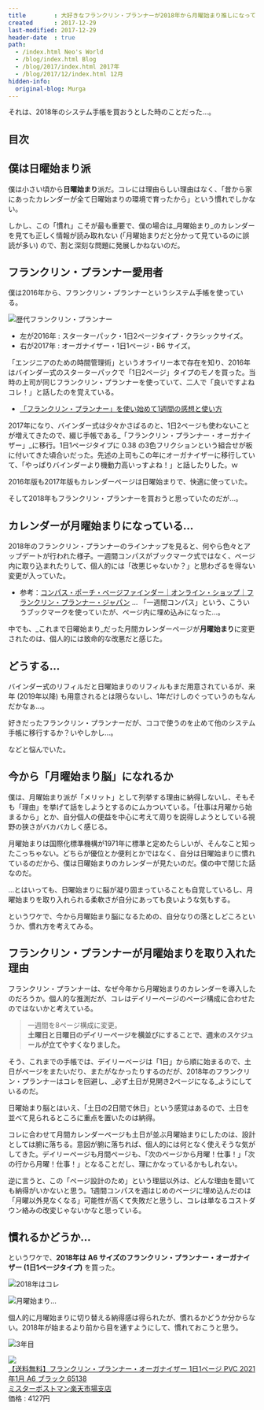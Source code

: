 ```yaml
---
title        : 大好きなフランクリン・プランナーが2018年から月曜始まり推しになっていたので日曜始まり脳からの移行を試みる
created      : 2017-12-29
last-modified: 2017-12-29
header-date  : true
path:
  - /index.html Neo's World
  - /blog/index.html Blog
  - /blog/2017/index.html 2017年
  - /blog/2017/12/index.html 12月
hidden-info:
  original-blog: Murga
---
```


それは、2018年のシステム手帳を買おうとした時のことだった…。

## 目次

## 僕は日曜始まり派

僕は小さい頃から**日曜始まり**派だ。コレには理由らしい理由はなく、「昔から家にあったカレンダーが全て日曜始まりの環境で育ったから」という慣れでしかない。

しかし、この「慣れ」こそが最も重要で、僕の場合は_月曜始まり_のカレンダーを見ても正しく情報が読み取れない (「月曜始まりだと分かって見ているのに誤読が多い) ので、割と深刻な問題に発展しかねないのだ。

## フランクリン・プランナー愛用者

僕は2016年から、フランクリン・プランナーというシステム手帳を使っている。

![歴代フランクリン・プランナー](./29-01-01.jpg)

- 左が2016年 : スターターパック・1日2ページタイプ・クラシックサイズ。
- 右が2017年 : オーガナイザー・1日1ページ・B6 サイズ。

「エンジニアのための時間管理術」というオライリー本で存在を知り、2016年はバインダー式のスターターパックで「1日2ページ」タイプのモノを買った。当時の上司が同じフランクリン・プランナーを使っていて、二人で「良いですよねコレ！」と話したのを覚えている。

- [「フランクリン・プランナー」を使い始めて1週間の感想と使い方](/blog/2016/01/14-01.html)

2017年になり、バインダー式は少々かさばるのと、1日2ページも使わないことが増えてきたので、綴じ手帳である_「フランクリン・プランナー・オーガナイザー」_に移行。1日1ページタイプに 0.38 の3色フリクションという組合せが板に付いてきた頃合いだった。先述の上司もこの年にオーガナイザーに移行していて、「やっぱりバインダーより機動力高いっすよね！」と話したりした。ｗ

2016年版も2017年版もカレンダーページは日曜始まりで、快適に使っていた。

そして2018年もフランクリン・プランナーを買おうと思っていたのだが…。

## カレンダーが月曜始まりになっている…

2018年のフランクリン・プランナーのラインナップを見ると、何やら色々とアップデートが行われた様子。一週間コンパスがブックマーク式ではなく、ページ内に取り込まれたりして、個人的には「改悪じゃないか？」と思わざるを得ない変更が入っていた。

- 参考：[コンパス・ポーチ・ページファインダー｜オンライン・ショップ｜フランクリン・プランナー・ジャパン](http://www.franklinplanner.co.jp/shopping/accessory/06/index.html) … 「一週間コンパス」という、こういうブックマークを使っていたが、ページ内に埋め込みになった…。

中でも、_これまで日曜始まり_だった月間カレンダーページが**月曜始まり**に変更されたのは、個人的には致命的な改悪だと感じた。

## どうする…

バインダー式のリフィルだと日曜始まりのリフィルもまだ用意されているが、来年 (2019年以降) も用意されるとは限らないし、1年だけしのぐっていうのもなんだかなぁ…。

好きだったフランクリン・プランナーだが、ココで使うのを止めて他のシステム手帳に移行するか？いやしかし…。

などと悩んでいた。

## 今から「月曜始まり脳」になれるか

僕は、月曜始まり派が「メリット」として列挙する理由に納得しないし、そもそも「理由」を挙げて話をしようとするのにムカついている。「仕事は月曜から始まるから」とか、自分個人の便益を中心に考えて周りを説得しようとしている視野の狭さがバカバカしく感じる。

月曜始まりは国際化標準機構が1971年に標準と定めたらしいが、そんなこと知ったこっちゃない。どちらが優位とか便利とかではなく、自分は日曜始まりに慣れているのだから、僕は日曜始まりのカレンダーが見たいのだ。僕の中で閉じた話なのだ。

…とはいっても、日曜始まりに脳が凝り固まっていることも自覚しているし、月曜始まりを取り入れられる柔軟さが自分にあっても良いような気もする。

というワケで、今から月曜始まり脳になるための、自分なりの落としどころというか、慣れ方を考えてみる。

## フランクリン・プランナーが月曜始まりを取り入れた理由

フランクリン・プランナーは、なぜ今年から月曜始まりのカレンダーを導入したのだろうか。個人的な推測だが、コレはデイリーページのページ構成に合わせたのではないかと考えている。

> 一週間を8ページ構成に変更。  
> **土曜日と日曜日のデイリーページを横並びにすることで、週末のスケジュールが立てやすくなりました。**

そう、これまでの手帳では、デイリーページは「1日」から順に始まるので、土日がページをまたいだり、またがなかったりするのだが、2018年のフランクリン・プランナーはコレを回避し、_必ず土日が見開き2ページになる_ようにしているのだ。

日曜始まり脳とはいえ、「土日の2日間で休日」という感覚はあるので、土日を並べて見られるところに重点を置いたのは納得。

コレに合わせて月間カレンダーページも土日が並ぶ月曜始まりにしたのは、設計としては腑に落ちる。意図が腑に落ちれば、個人的には何となく使えそうな気がしてきた。デイリーページも月間ページも、「次のページから月曜！仕事！」「次の行から月曜！仕事！」となることだし、理にかなっているかもしれない。

逆に言うと、この「ページ設計のため」という理屈以外は、どんな理由を聞いても納得がいかないと思う。1週間コンパスを週はじめのページに埋め込んだのは「月曜以外見なくなる」可能性が高くて失敗だと思うし、コレは単なるコストダウン絡みの改変じゃないかなと思っている。

## 慣れるかどうか…

というワケで、**2018年は A6 サイズのフランクリン・プランナー・オーガナイザー (1日1ページタイプ)** を買った。

![2018年はコレ](./29-01-02.jpg)

![月曜始まり…](./29-01-03.jpg)

個人的に月曜始まりに切り替える納得感は得られたが、慣れるかどうか分からない。2018年が始まるより前から目を通すようにして、慣れておこうと思う。

![3年目](./29-01-04.jpg)

<div class="ad-rakuten">
  <div class="ad-rakuten-image">
    <a href="https://hb.afl.rakuten.co.jp/hgc/g00ssyp2.waxyc9f2.g00ssyp2.waxyd034/?pc=https%3A%2F%2Fitem.rakuten.co.jp%2Fmrpostman%2F13035752949%2F&amp;m=http%3A%2F%2Fm.rakuten.co.jp%2Fmrpostman%2Fi%2F25189702%2F">
      <img src="https://thumbnail.image.rakuten.co.jp/@0_mall/mrpostman/cabinet/item/950/13035752949_1.jpg?_ex=128x128">
    </a>
  </div>
  <div class="ad-rakuten-info">
    <div class="ad-rakuten-title">
      <a href="https://hb.afl.rakuten.co.jp/hgc/g00ssyp2.waxyc9f2.g00ssyp2.waxyd034/?pc=https%3A%2F%2Fitem.rakuten.co.jp%2Fmrpostman%2F13035752949%2F&amp;m=http%3A%2F%2Fm.rakuten.co.jp%2Fmrpostman%2Fi%2F25189702%2F">【送料無料】フランクリン・プランナー・オーガナイザー 1日1ページ PVC 2021年1月 A6 ブラック 65138</a>
    </div>
    <div class="ad-rakuten-shop">
      <a href="https://hb.afl.rakuten.co.jp/hgc/g00ssyp2.waxyc9f2.g00ssyp2.waxyd034/?pc=https%3A%2F%2Fwww.rakuten.co.jp%2Fmrpostman%2F&amp;m=http%3A%2F%2Fm.rakuten.co.jp%2Fmrpostman%2F">ミスターポストマン楽天市場支店</a>
    </div>
    <div class="ad-rakuten-price">価格 : 4127円</div>
  </div>
</div>
